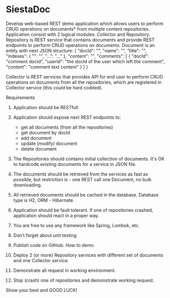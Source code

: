 # SiestaDoc
Develop web-based REST demo application which allows users to perform CRUD operations on documents* from multiple
content repositories. 
Application consist with 2 logical modules: Collector and Repository. 
Repository is REST service that contains documents and provide REST endpoints to perform CRUD operations on documents. 
Document is an entity with next JSON structure:
{
    "docId": "<document docId>",
    "name": "<document name>",
    "title": "<document title>",
    "indexes": {
        "<index name>": "<index value>",
        "...": "..."
    },
    "content": "<document text content>",
    "comments": [
        {
            "docId": "comment docId",
            "userId": "the docId of the user which left the comment",
            "content": "comment text content"
        }
    ]
}

Collector is REST services that provides API for end user to perform CRUD operations on documents from all the repositories, which are registered in Collector service (this could be hard codded). 
	                                
				
Requirements
1.	Application should be RESTfull
2.	Application should expose next REST endpoints to:
    - get all documents (from all the repositories)
    - get document by docId
    - add document
    - update (modify) document
    - delete document
3.	 The Repositories should contains initial collection of documents. It's OK to hardcode existing documents for a service in JSON file.
4.	The documents should be retrieved from the services as fast as possible, but restriction is - one REST call one Document, no bulk downloading.
5.	All retrieved documents should be cached in the database. Database type is H2, ORM - Hibernate.
6.	Application should be fault tolerant. If one of repositories crashed, application should react in a proper way.
7.	You are free to use any framework like Spring, Lombok, etc.
8.	Don’t forget about unit testing.
9.	Publish code on GitHub.
How to demo

1. Deploy 2 (or more) Repository services with different set of documents and one Collector service. 
2. Demonstrate all request in working environment.
3. Stop (crash) one of repositories and demonstrate working request.


Show your best and GOOD LUCK!
